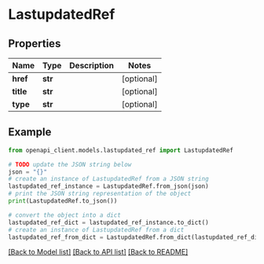 # LastupdatedRef


## Properties

Name | Type | Description | Notes
------------ | ------------- | ------------- | -------------
**href** | **str** |  | [optional] 
**title** | **str** |  | [optional] 
**type** | **str** |  | [optional] 

## Example

```python
from openapi_client.models.lastupdated_ref import LastupdatedRef

# TODO update the JSON string below
json = "{}"
# create an instance of LastupdatedRef from a JSON string
lastupdated_ref_instance = LastupdatedRef.from_json(json)
# print the JSON string representation of the object
print(LastupdatedRef.to_json())

# convert the object into a dict
lastupdated_ref_dict = lastupdated_ref_instance.to_dict()
# create an instance of LastupdatedRef from a dict
lastupdated_ref_from_dict = LastupdatedRef.from_dict(lastupdated_ref_dict)
```
[[Back to Model list]](../README.md#documentation-for-models) [[Back to API list]](../README.md#documentation-for-api-endpoints) [[Back to README]](../README.md)


